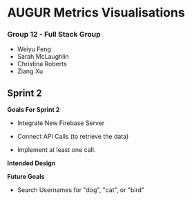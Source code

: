 # AUGUR Metrics Visualisations
### Group 12 - Full Stack Group
 - Weiyu Feng
 - Sarah McLaughlin
 - Christina Roberts
 - Ziang Xu
 

## Sprint 2

**Goals For Sprint 2**
 - Integrate New Firebase Server
 - Connect API Calls (to retrieve the data)
   
 - Implement at least one call.

**Intended Design**

**Future Goals**
 - Search Usernames for "dog", "cat", or "bird" 
 


